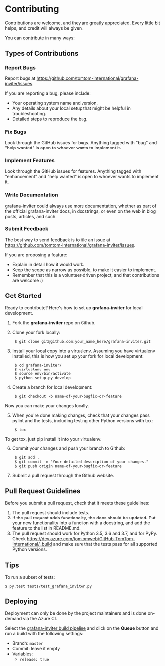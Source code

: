 # Contributing

Contributions are welcome, and they are greatly appreciated. Every
little bit helps, and credit will always be given.

You can contribute in many ways:

## Types of Contributions

### Report Bugs

Report bugs at https://github.com/tomtom-international/grafana-inviter/issues.

If you are reporting a bug, please include:

* Your operating system name and version.
* Any details about your local setup that might be helpful in troubleshooting.
* Detailed steps to reproduce the bug.

### Fix Bugs

Look through the GitHub issues for bugs. Anything tagged with "bug" and
"help wanted" is open to whoever wants to implement it.

### Implement Features

Look through the GitHub issues for features. Anything tagged with
"enhancement" and "help wanted" is open to whoever wants to implement
it.

### Write Documentation

grafana-inviter could always use more documentation,
whether as part of the official grafana-inviter docs,
in docstrings, or even on the web in blog posts, articles, and such.

### Submit Feedback

The best way to send feedback is to file an issue at
https://github.com/tomtom-international/grafana-inviter/issues.

If you are proposing a feature:

* Explain in detail how it would work.
* Keep the scope as narrow as possible, to make it easier to implement.
* Remember that this is a volunteer-driven project, and that contributions are welcome :)

## Get Started

Ready to contribute? Here's how to set up **grafana-inviter** for local development.

1. Fork the **grafana-inviter** repo on Github.

2. Clone your fork locally:

        $ git clone git@github.com:your_name_here/grafana-inviter.git

3. Install your local copy into a virtualenv. Assuming you have virtualenv installed,
   this is how you set up your fork for local development:

        $ cd grafana-inviter/
        $ virtualenv env
        $ source env/bin/activate
        $ python setup.py develop

4. Create a branch for local development:

        $ git checkout -b name-of-your-bugfix-or-feature

  Now you can make your changes locally.

5. When you're done making changes, check that your changes pass pylint
   and the tests, including testing other Python versions with tox:

        $ tox

  To get tox, just pip install it into your virtualenv.

6. Commit your changes and push your branch to Github:

        $ git add .
        $ git commit -m "Your detailed description of your changes."
        $ git push origin name-of-your-bugfix-or-feature

7. Submit a pull request through the Github website.

## Pull Request Guidelines

Before you submit a pull request, check that it meets these guidelines:

1. The pull request should include tests.
2. If the pull request adds functionality, the docs should be updated.
   Put your new functionality into a function with a docstring, and add the feature to the list in README.md.
3. The pull request should work for Python 3.5, 3.6 and 3.7, and for PyPy. Check https://dev.azure.com/tomtomweb/GitHub-TomTom-International/_build and make sure that the tests pass for all supported Python versions.

## Tips

To run a subset of tests:

    $ py.test tests/test_grafana_inviter.py

## Deploying

Deployment can only be done by the project maintainers and is done on-demand via the Azure CI.

Select the [grafana-inviter build pipeline](https://dev.azure.com/tomtomweb/GitHub-TomTom-International/_build) and click
on the **Queue** button and run a build with the following settings:

* Branch: `master`
* Commit: leave it empty
* Variables:
  * `release: true`

